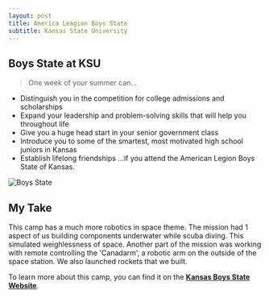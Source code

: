 ```yaml
---
layout: post
title: America Leagion Boys State
subtitle: Kansas State University
---
```


## Boys State at KSU

> One week of your summer can…
 * Distinguish you in the competition for college admissions and scholarships
 * Expand your leadership and problem-solving skills that will help you throughout life
 * Give you a huge head start in your senior government class
 * Introduce you to some of the smartest, most motivated high school juniors in Kansas
 * Establish lifelong friendships 
 …if you attend the American Legion Boys State of Kansas.

![Boys State](http://kansasboysstate.com/storage/BSK4234_LogoWordmark_lockup_fnl.png "Boys State")

## My Take

This camp has a much more robotics in space theme. The mission had 1 aspect of us building components underwater while scuba diving. This simulated weighlessness of space. Another part of the mission was working with remote controlling the 'Canadarm', a robotic arm on the outside of the space station. We also launched rockets that we built.

To learn more about this camp, you can find it on the [**Kansas Boys State Website**](http://kansasboysstate.com).

